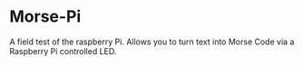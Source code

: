 # Morse-Pi
A field test of the raspberry Pi. Allows you to turn text into Morse Code via a Raspberry Pi controlled LED.
